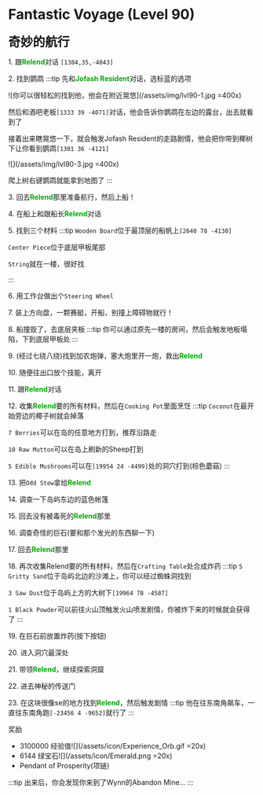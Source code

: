 # Fantastic Voyage (Level 90)
<span style="font-size: 25px;">**奇妙的航行**</span>

<span class="stage-index">1.</span> 跟<font color=00AA00>**Relend**</font>对话 `[1304,35,-4043]`

<span class="stage-index">2.</span> 找到鹦鹉
:::tip
先和<font color=00AA00>**Jofash Resident**</font>对话，选标蓝的选项

![你可以很轻松的找到他，他会在附近晃悠](/assets/img/lvl90-1.jpg =400x)

然后和酒吧老板`[1333 39 -4071]`对话，他会告诉你鹦鹉在左边的露台，出去就看到了

接着出来瞎晃悠一下，就会触发Jofash Resident的走路剧情，他会把你带到椰树下让你看到鹦鹉`[1301 36 -4121]`

![](/assets/img/lvl90-3.jpg =400x)

爬上树右键鹦鹉就能拿到地图了
:::

<span class="stage-index">3.</span> 回去<font color=00AA00>**Relend**</font>那里准备航行，然后上船！

<span class="stage-index">4.</span> 在船上和跟船长<font color=00AA00>**Relend**</font>对话

<span class="stage-index">5.</span> 找到三个材料
:::tip
`Wooden Board`位于最顶层的船帆上`[2640 78 -4130]`

`Center Piece`位于底层甲板尾部

`String`就在一楼，很好找

:::

<span class="stage-index">6.</span> 用工作台做出个`Steering Wheel`

<span class="stage-index">7.</span> 装上方向盘，一颗赛艇，开船，别撞上障碍物就行！

<span class="stage-index">8.</span> 船撞毁了，去底层夹板
:::tip
你可以通过原先一楼的房间，然后会触发地板塌陷，下到底层甲板处
:::

<span class="stage-index">9.</span> (经过七绕八绕)找到加农炮弹，塞大炮里开一炮，救出<font color=00AA00>**Relend**</font>

<span class="stage-index">10.</span> 随便往出口放个技能，离开

<span class="stage-index">11.</span> 跟<font color=00AA00>**Relend**</font>对话

<span class="stage-index">12.</span> 收集<font color=00AA00>**Relend**</font>要的所有材料，然后在`Cooking Pot`里面烹饪
:::tip
`Coconut`在最开始旁边的椰子树就会掉落

`7 Berries`可以在岛的任意地方打到，推荐沿路走

`10 Raw Mutton`可以在岛上刷新的Sheep打到

`5 Edible Mushrooms`可以在`[19954 24 -4499]`处的洞穴打到(棕色蘑菇)
:::


<span class="stage-index">13.</span> 把`Odd Stew`拿给<font color=00AA00>**Relend**</font>

<span class="stage-index">14.</span> 调查一下岛屿东边的蓝色帐篷

<span class="stage-index">15.</span> 回去没有被毒死的<font color=00AA00>**Relend**</font>那里

<span class="stage-index">16.</span> 调查奇怪的巨石(要和那个发光的东西聊一下)

<span class="stage-index">17.</span> 回去<font color=00AA00>**Relend**</font>那里

<span class="stage-index">18.</span> 再次收集Relend要的所有材料，然后在`Crafting Table`处合成炸药
:::tip
`5 Gritty Sand`位于岛屿北边的沙滩上，你可以经过蜘蛛洞找到

`3 Saw Dust`位于岛屿上方的大树下`[19964 78 -4587]`

`1 Black Powder`可以前往火山顶触发火山喷发剧情，你被炸下来的时候就会获得了
:::

<span class="stage-index">19.</span> 在巨石前放置炸药(按下按钮)

<span class="stage-index">20.</span> 进入洞穴最深处

<span class="stage-index">21.</span> 带领<font color=00AA00>**Relend**</font>，继续探索洞窟

<span class="stage-index">22.</span> 进去神秘的传送门

<span class="stage-index">23.</span> 在这块很像se的地方找到<font color=00AA00>**Relend**</font>，然后触发剧情
:::tip
他在往东南角飙车，一直往东南角跑`[-23456 4 -9652]`就行了
:::


奖励
+ 3100000 经验值![](/assets/icon/Experience_Orb.gif =20x)
+ 6144 绿宝石![](/assets/icon/Emerald.png =20x)
+ Pendant of Prosperity(项链)

:::tip
出来后，你会发现你来到了Wynn的Abandon Mine...
:::